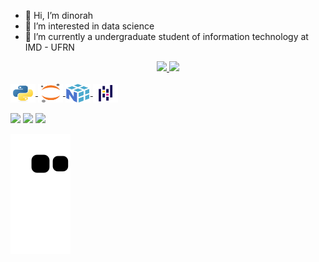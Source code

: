 - 👋 Hi, I’m dinorah
- 👀 I’m interested in data science
- 🌱 I’m currently a undergraduate student of information technology at IMD - UFRN

<div align="center">
  <a href="https://github.com/dinorahfariasc">
    
  <img height="180em" src="https://github-readme-stats.vercel.app/api?username=dinorahfariasc&show_icons=true&theme=monokai"/>
  <img height="180em" src="https://github-readme-stats.vercel.app/api/top-langs/?username=dinorahfariasc&layout=compact&langs_count=7&theme=monokai"/>
    
    
</div>
  <div style="display: inline_block"><br>
  
  <img align="center" alt="Python" height="30" width="40" src="https://raw.githubusercontent.com/devicons/devicon/master/icons/python/python-original.svg">
  <img align="center" alt="jupyter" height="30" width="40" src="https://raw.githubusercontent.com/devicons/devicon/master/icons/jupyter/jupyter-original.svg">
  <img align="center" alt="Python" height="30" width="40" src="https://raw.githubusercontent.com/devicons/devicon/master/icons/numpy/numpy-original.svg">
  <img align="center" alt="Python" height="30" width="40" src="https://raw.githubusercontent.com/devicons/devicon/master/icons/pandas/pandas-original.svg">
  

  
</div>

<div> 
  <br>
  <a href="https://www.instagram.com/dinorahfariasc/" target="_blank"><img src="https://img.shields.io/badge/-Instagram-%23E4405F?style=for-the-badge&logo=instagram&logoColor=white" target="_blank"></a>
  <a href = "mailto:dinorahfarias@outlook.com"><img src="https://img.shields.io/badge/-Gmail-%23333?style=for-the-badge&logo=gmail&logoColor=white" target="_blank"></a>
  <a href="https://www.linkedin.com/in/dinorah-farias-a38182207/" target="_blank"><img src="https://img.shields.io/badge/-LinkedIn-%230077B5?style=for-the-badge&logo=linkedin&logoColor=white" target="_blank"></a> 
 
  ![Snake animation](https://github.com/dinorahfariasc/dinorahfariasc/blob/output/github-contribution-grid-snake.svg)
 <br>
</div>



<!---[![Top Langs](https://github-readme-stats.vercel.app/api/top-langs/?username=dinorahfariasc&layout=compact)](https://github.com/dinorahfariasc/github-readme-stats)

--->

<!---
dinorahfariasc/dinorahfariasc is a ✨ special ✨ repository because its `README.md` (this file) appears on your GitHub profile.
You can click the Preview link to take a look at your changes.
--->
